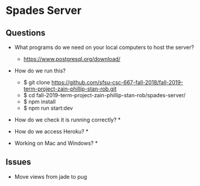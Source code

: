 # Spades Server

## Questions
  * What programs do we need on your local computers to host the server? 
      * https://www.postgresql.org/download/
      
  * How do we run this? 
      * $ git clone https://github.com/sfsu-csc-667-fall-2018/fall-2019-term-project-zain-phillip-stan-rob.git
      * $ cd fall-2019-term-project-zain-phillip-stan-rob/spades-server/
      * $ npm install
      * $ npm run start:dev
      
  * How do we check it is running correctly?
      * 

  * How do we access Heroku?
      *

  * Working on Mac and Windows?
      *

## Issues
  * Move views from jade to pug
